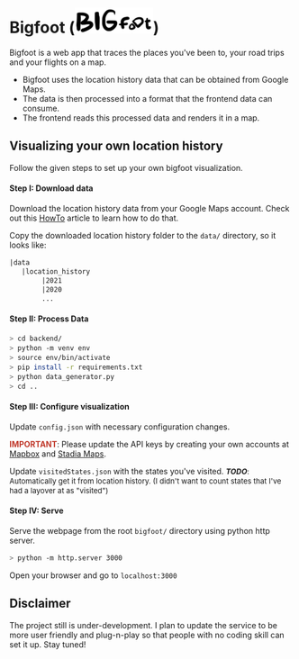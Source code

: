# Bigfoot (<img src="/assets/logo.png" />)

Bigfoot is a web app that traces the places you've been to, your road trips and your flights on a map.

- Bigfoot uses the location history data that can be obtained from Google Maps.
- The data is then processed into a format that the frontend data can consume.
- The frontend reads this processed data and renders it in a map.

## Visualizing your own location history

Follow the given steps to set up your own bigfoot visualization.

#### Step I: Download data

Download the location history data from your Google Maps account. Check out this [HowTo](https://www.howtogeek.com/725241/how-to-download-your-google-maps-data/) article to learn how to do that.

Copy the downloaded location history folder to the `data/` directory, so it looks like:
``` plain
|data
   |location_history
        |2021
        |2020
        ...
```

#### Step II: Process Data

``` bash
> cd backend/
> python -m venv env
> source env/bin/activate
> pip install -r requirements.txt
> python data_generator.py
> cd ..
```

#### Step III: Configure visualization

Update `config.json` with necessary configuration changes.

**<span style="color:#c0392b">IMPORTANT</span>**: Please update the API keys by creating your own accounts at [Mapbox](https://account.mapbox.com/access-tokens/) and [Stadia Maps](https://client.stadiamaps.com/dashboard/).

Update `visitedStates.json` with the states you've visited.
<span style="font-size:13px">***TODO***: Automatically get it from location history. (I didn't want to count states that I've had a layover at as "visited")</span>

#### Step IV: Serve

Serve the webpage from the root `bigfoot/` directory using python http server.
``` bash
> python -m http.server 3000
```
Open your browser and go to `localhost:3000`

## Disclaimer

The project still is under-development. I plan to update the service to be more user friendly and plug-n-play so that people with no coding skill can set it up. Stay tuned!
